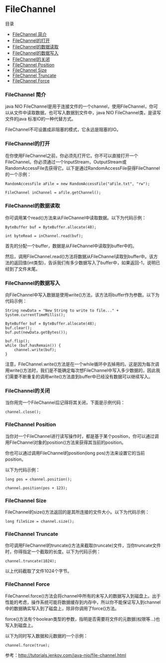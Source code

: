 # FileChannel

目录
- [FileChannel 简介](#filechannel-简介)
- [FileChannel的打开](#filechannel的打开)
- [FileChannel的数据读取](#filechannel的数据读取)
- [FileChannel的数据写入](#filechannel的数据写入)
- [FileChannel的关闭](#filechannel的关闭)
- [FileChannel Position](#filechannel-position)
- [FileChannel Size](#filechannel-size)
- [FileChannel Truncate](#filechannel-truncate)
- [FileChannel Force](#filechannel-force)

### FileChannel 简介

java NIO FileChannel是用于连接文件的一个channel，使用FileChannel，你可以从文件中读取数据，也可写入数据到文件中，java NIO FileChannel类，是读写文件的java 标准IO的一种代替方式。

FileChannel不可设置成非阻塞的模式，它永远是阻塞的IO。

### FileChannel的打开

在你使用FileChannel之前，你必须先打开它。你不可以直接打开一个FileChannel。你必须通过一个InputStream，OutputStream或RandomAccessFile去获得它。以下是通过RandomAccessFile获得FileChannel的一个示例：

```
RandomAccessFile aFile = new RandomAccessFile("aFile.txt", "rw");

FileChannel inChannel = afile.getChannel();
```

### FileChannel的数据读取

你可调用某个read()方法来从FileChannel中读取数据。以下为代码示例：

```
ByteBuffer buf = ByteBuffer.allocate(48);

int byteRead = inChannel.read(buf);
```

首先的分配一个buffer，数据是从FileChannel中读取到buffer中的。

然后，调用FileChannel.read()方法将数据从FileChannel读取到buffer中。该方法的返回值(int类型)，告诉我们有多少数据写入了buffer中，如果返回-1，说明已经到了文件末尾。

### FileChannel的数据写入

向FileChannel中写入数据是使用write()方法，该方法将buffer作为参数。以下为代码示例：

```
String newData = "New String to write to file..." + System.currentTimeMillis();

ByteBuffer buf = ByteBuffer.allocate(48);
buf.clear();
buf.put(newData.getBytes());

buf.flip();
while (buf.hasRemain()) {
    channel.write(buf);
}
```

注意，FileChannel.write()方法是在一个while循环中去掉用的。这是因为每次调用write()方法时，我们是不能确定每次想FileChannel中写入多少数据的，因此我们需要不断重复的调用write()方法直到buffer中已经没有数据可以继续写入。

### FileChannel的关闭

当你用完一个FileChannel后记得将其关闭，下面是示例代码：

```
channel.close();
```

### FileChannel Position

当你对一个FileChannel进行读写操作时，都是基于某个position，你可以通过调用FileChannel对象的position()方法来获得其当前的position。

你也可以通过调用FileChannel的position(long pos)方法来设置它的当前position。

以下为代码示例：

```
long pos = channel.position();

channel.position(pos + 123);
```

### FileChannel Size

FileChannel的size()方法返回的是其所连接的文件大小。以下为代码示例：

```
long fileSize = channel.size();
```

### FileChannel Truncate

你可调用FileChannel的truncate()方法来截取(truncate)文件，当你truncate文件时，你得指定一个截取的长度。以下为代码示例：

```
channel.truncate(1024);
```

以上代码截取了文件1024个字节。

### FileChannel Force

FileChannel.force()方法会将channel中所有的未写入的数据写入到磁盘上。出于性能的考虑，操作系统可能将数据缓存到内存中，所以你不能保证写入到channel中的数据确实写入到了磁盘上，除非你调用了force()方法。

force()方法有个boolean类型的参数，指明是否需要将文件的元数据(权限等...)也写入到磁盘上。

以下为同时写入数据和元数据的一个示例：

```
channel.force(true);
```

参考：<http://tutorials.jenkov.com/java-nio/file-channel.html>
